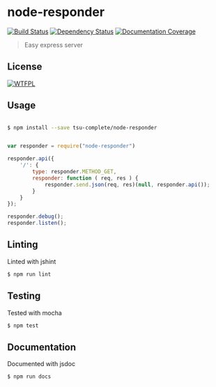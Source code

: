 
node-responder
===

[![Build Status](https://travis-ci.org/tsu-complete/node-responder.svg?branch=master)](https://travis-ci.org/tsu-complete/node-responder) [![Dependency Status](https://david-dm.org/tsu-complete/node-responder.svg)](https://david-dm.org/tsu-complete/node-responder) [![Documentation Coverage](http://inch-ci.org/github/tsu-complete/node-responder.svg?branch=master)](http://inch-ci.org/github/tsu-complete/node-responder?branch=master)

> Easy express server

License
---

[![WTFPL](http://www.wtfpl.net/wp-content/uploads/2012/12/wtfpl-badge-1.png)](http://www.wtfpl.net)

Usage
---

```sh

$ npm install --save tsu-complete/node-responder

```

```js

var responder = require("node-responder")

responder.api({
    '/': {
        type: responder.METHOD_GET,
        responder: function ( req, res ) {
            responder.send.json(req, res)(null, responder.api());
        }
    }
});

responder.debug();
responder.listen();

```

Linting
---

Linted with jshint

```sh
$ npm run lint
```

Testing
---

Tested with mocha

```sh
$ npm test
```

Documentation
---

Documented with jsdoc

```sh
$ npm run docs
```

